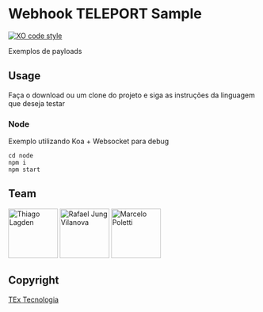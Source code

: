 # Webhook TELEPORT Sample 

[![XO code style][xo-img]][xo]

[xo-img]:        https://img.shields.io/badge/code_style-XO-5ed9c7.svg
[xo]:            https://github.com/sindresorhus/xo

Exemplos de payloads

## Usage

Faça o download ou um clone do projeto e siga as instruções da linguagem que deseja testar

### Node

Exemplo utilizando Koa + Websocket para debug

```
cd node
npm i
npm start
```


## Team

[<img src="https://avatars.githubusercontent.com/u/130963?s=390" alt="Thiago Lagden" width="100">](http://lagden.in) 
[<img src="https://avatars.githubusercontent.com/u/16941680?s=390" alt="Rafael Jung Vilanova" width="100">](https://github.com/rafajv)
[<img src="https://avatars.githubusercontent.com/u/16021345?s=390" alt="Marcelo Poletti" width="100">](https://github.com/PolettiTex)


## Copyright

[TEx Tecnologia](https://www.textecnologia.com.br/)
